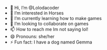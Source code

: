 - 👋 Hi, I’m @Lolodacoder
- 👀 I’m interested in Horses
- 🌱 I’m currently learning how to make games
- 💞️ I’m looking to collaborate on games
- 📫 How to reach me Im not saying lol!
- 😄 Pronouns: she/her
- ⚡ Fun fact: I have a dog named Gemma

<!---
Lolodacoder/Lolodacoder is a ✨ special ✨ repository because its `README.md` (this file) appears on your GitHub profile.
You can click the Preview link to take a look at your changes.
--->
